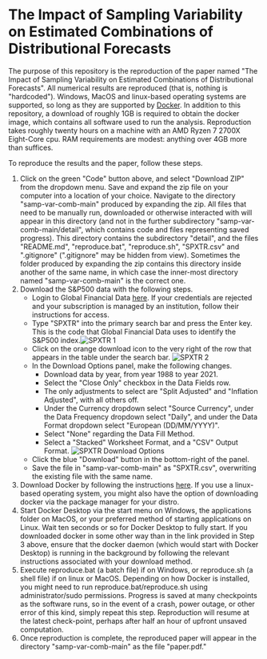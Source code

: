 # The Impact of Sampling Variability on Estimated Combinations of Distributional Forecasts

The purpose of this repository is the reproduction of the paper named "The Impact of Sampling Variability on Estimated Combinations of Distributional Forecasts". All numerical results are reproduced (that is, nothing is "hardcoded"). Windows, MacOS and linux-based operating systems are supported, so long as they are supported by [Docker](https://www.docker.com/). In addition to this repository, a download of roughly 1GB is required to obtain the docker image, which contains all software used to run the analysis. Reproduction takes roughly twenty hours on a machine with an AMD Ryzen 7 2700X Eight-Core cpu. RAM requirements are modest: anything over 4GB more than suffices.

To reproduce the results and the paper, follow these steps.
1. Click on the green "Code" button above, and select "Download ZIP" from the dropdown menu. Save and expand the zip file on your computer into a location of your choice. Navigate to the directory "samp-var-comb-main" produced by expanding the zip. All files that need to be manually run, downloaded or otherwise interacted with will appear in this directory (and not in the further subdirectory "samp-var-comb-main/detail", which contains code and files representing saved progress). This directory contains the subdirectory "detail", and the files "README.md", "reproduce.bat", "reproduce.sh", "SPXTR.csv" and ".gitignore" (".gitignore" may be hidden from view). Sometimes the folder produced by expanding the zip contains this directory inside another of the same name, in which case the inner-most directory named "samp-var-comb-main" is the correct one.
2. Download the S&P500 data with the following steps.
   - Login to Global Financial Data [here](https://globalfinancialdata.com/). If your credentials are rejected and your subscription is managed by an institution, follow their instructions for access.
   - Type "SPXTR" into the primary search bar and press the Enter key. This is the code that Global Financial Data uses to identify the S&P500 index.![SPXTR 1](https://user-images.githubusercontent.com/8504183/171089464-638d8ee2-bb89-4ae0-96b9-83ae881d02f7.png)
   - Click on the orange download icon to the very right of the row that appears in the table under the search bar. ![SPXTR 2](https://user-images.githubusercontent.com/8504183/171089478-5d17cd60-4d96-4d70-bfb9-6bbf2849c80b.png)
   - In the Download Options panel, make the following changes.
     - Download data by year, from year 1988 to year 2021.
     - Select the "Close Only" checkbox in the Data Fields row.
     - The only adjustments to select are "Split Adjusted" and "Inflation Adjusted", with all others off.
     - Under the Currency dropdown select "Source Currency", under the Data Frequency dropdown select "Daily", and under the Data Format dropdown select "European (DD/MM/YYYY)".
     - Select "None" regarding the Data Fill Method.
     - Select a "Stacked" Worksheet Format, and a "CSV" Output Format.
   ![SPXTR Download Options](https://user-images.githubusercontent.com/8504183/171090319-006893ea-f998-41d7-8e6e-2087c5aba714.png)
   - Click the blue "Download" button in the bottom-right of the panel.
   - Save the file in "samp-var-comb-main" as "SPXTR.csv", overwriting the existing file with the same name.
3. Download Docker by following the instructions [here](https://www.docker.com/products/docker-desktop/). If you use a linux-based operating system, you might also have the option of downloading docker via the package manager for your distro.
4. Start Docker Desktop via the start menu on Windows, the applications folder on MacOS, or your preferred method of starting applications on Linux. Wait ten seconds or so for Docker Desktop to fully start. If you downloaded docker in some other way than in the link provided in Step 3 above, ensure that the docker daemon (which would start with Docker Desktop) is running in the background by following the relevant instructions associated with your download method.
5. Execute reproduce.bat (a batch file) if on Windows, or reproduce.sh (a shell file) if on linux or MacOS. Depending on how Docker is installed, you might need to run reproduce.bat/reproduce.sh using administrator/sudo permissions. Progress is saved at many checkpoints as the software runs, so in the event of a crash, power outage, or other error of this kind, simply repeat this step. Reproduction will resume at the latest check-point, perhaps after half an hour of upfront unsaved computation.
6. Once reproduction is complete, the reproduced paper will appear in the directory "samp-var-comb-main" as the file "paper.pdf."
